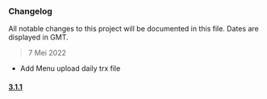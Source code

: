 ### Changelog

All notable changes to this project will be documented in this file. Dates are displayed in GMT.


> 7 Mei 2022

- Add Menu upload daily trx file 
#### [3.1.1](https://github.com/coreui/coreui-free-react-admin-template/compare/3.1.0...3.1.1)
